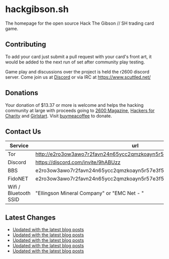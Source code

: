 # hackgibson.sh
The homepage for the open source Hack The Gibson // SH trading card game.


## Contributing

To add your card just submit a pull request with your card's front art, it would be added to the next run of set after community play testing.

Game play and discussions over the project is held the r2600 discord server. Come join us at [Discord](https://discord.com/invite/9hABUzz) or via IRC at https://www.scuttled.net/


## Donations

Your donation of $13.37 or more is welcome and helps the hacking community at large with proceeds going to [2600 Magazine](https://2600.com/), [Hackers for Charity](https://hackersforcharity.org) and [Girlstart](https://girlstart.org).  Visit [buymeacoffee](https://www.buymeacoffee.com/hackgibson.sh) to donate.


## Contact Us

Service | url
-|-
Tor | http://e2ro3ow3awo7r2favn24n65ycc2qmzkoayn5r57e3f56nvjwdcgg32ad.onion
Discord | https://discord.com/invite/9hABUzz
BBS | e2ro3ow3awo7r2favn24n65ycc2qmzkoayn5r57e3f56nvjwdcgg32ad.onion:23
FidoNET | e2ro3ow3awo7r2favn24n65ycc2qmzkoayn5r57e3f56nvjwdcgg32ad.onion:24554
Wifi / Bluetooth SSID | "Ellingson Mineral Company" or "EMC Net - <fidonet address>"

## Latest Changes
<!-- BLOG-POST-LIST:START -->
- [Updated with the latest blog posts](https://github.com/DFW2600/hackgibson.sh/commit/e37b974676aaf092886c98645d51ea09c6f540c1)
- [Updated with the latest blog posts](https://github.com/DFW2600/hackgibson.sh/commit/e544f7a5b2c0be5e2e68366c08655c9040b5c74a)
- [Updated with the latest blog posts](https://github.com/DFW2600/hackgibson.sh/commit/afc0910ae0f7355c49143aaf83f346951eecdd68)
- [Updated with the latest blog posts](https://github.com/DFW2600/hackgibson.sh/commit/b90eb2ae4084ef64ee1333564fb1da00a4601904)
- [Updated with the latest blog posts](https://github.com/DFW2600/hackgibson.sh/commit/3c0c2df1dd7c47a085704c6caa01a1366017351f)
<!-- BLOG-POST-LIST:END -->
